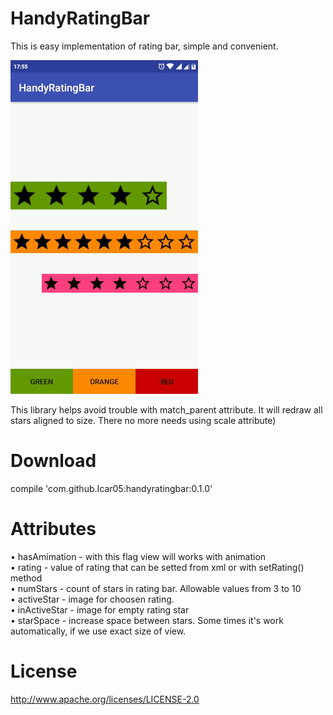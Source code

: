 # HandyRatingBar
This is easy implementation of rating bar, simple and convenient.

![alt text](https://github.com/Icar05/HandyRatingBar/blob/master/handyratingbar.gif)

This library helps avoid trouble with match_parent attribute. It will redraw all stars
aligned to size. There no more needs using scale attribute)

# Download
compile 'com.github.Icar05:handyratingbar:0.1.0'


# Attributes


  • hasAmimation - with this flag view will works with animation <br>
  • rating - value of rating that can be setted from xml or with setRating() method <br>
  • numStars - count of stars in rating bar. Allowable values from 3 to 10 <br>
  • activeStar - image for choosen rating. <br>
  • inActiveStar - image for empty rating star <br>
  • starSpace - increase space between stars. Some times it's work automatically, if we use exact size of view. <br>
  
# License
  
http://www.apache.org/licenses/LICENSE-2.0
     
     
       
       

